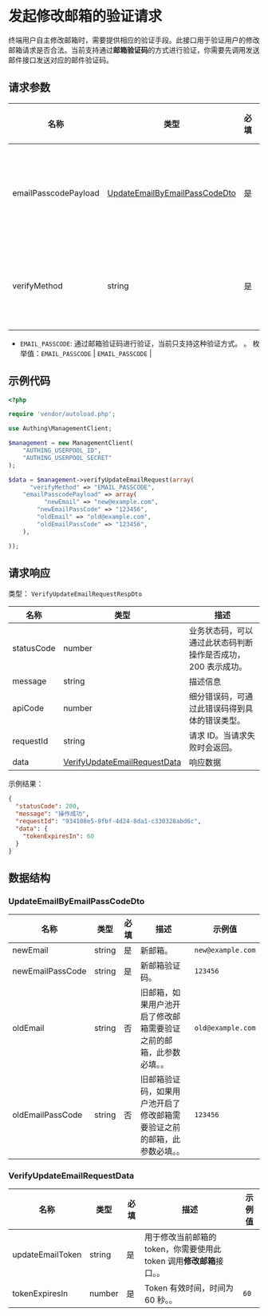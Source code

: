 # 发起修改邮箱的验证请求

<!--
  警告⚠️：
  不要直接修改该文档，
  https://github.com/Authing/authing-docs-factory
  使用该项目进行生成
-->

<LastUpdated />

终端用户自主修改邮箱时，需要提供相应的验证手段。此接口用于验证用户的修改邮箱请求是否合法。当前支持通过**邮箱验证码**的方式进行验证，你需要先调用发送邮件接口发送对应的邮件验证码。

## 请求参数

| 名称 | 类型 | 必填 | 默认值 | 描述 | 示例值 |
| ---- | ---- | ---- | ---- | ---- | ---- |
| emailPasscodePayload | <a href="#UpdateEmailByEmailPassCodeDto">UpdateEmailByEmailPassCodeDto</a> | 是 | - | 使用邮箱验证码方式验证的数据。   |  |
| verifyMethod | string | 是 | - | 修改当前邮箱使用的验证手段：
- `EMAIL_PASSCODE`: 通过邮箱验证码进行验证，当前只支持这种验证方式。
    。  枚举值：`EMAIL_PASSCODE` | `EMAIL_PASSCODE` |


## 示例代码

```php
<?php

require 'vendor/autoload.php';

use Authing\ManagementClient;

$management = new ManagementClient(
    "AUTHING_USERPOOL_ID",
    "AUTHING_USERPOOL_SECRET"
);

$data = $management->verifyUpdateEmailRequest(array(
      "verifyMethod" => "EMAIL_PASSCODE",
    "emailPasscodePayload" => array(
          "newEmail" => "new@example.com",
        "newEmailPassCode" => "123456",
        "oldEmail" => "old@example.com",
        "oldEmailPassCode" => "123456",
    ),

));
```


## 请求响应

类型： `VerifyUpdateEmailRequestRespDto`

| 名称 | 类型 | 描述 |
| ---- | ---- | ---- |
| statusCode | number | 业务状态码，可以通过此状态码判断操作是否成功，200 表示成功。 |
| message | string | 描述信息 |
| apiCode | number | 细分错误码，可通过此错误码得到具体的错误类型。 |
| requestId | string | 请求 ID。当请求失败时会返回。 |
| data | <a href="#VerifyUpdateEmailRequestData">VerifyUpdateEmailRequestData</a> | 响应数据 |



示例结果：

```json
{
  "statusCode": 200,
  "message": "操作成功",
  "requestId": "934108e5-9fbf-4d24-8da1-c330328abd6c",
  "data": {
    "tokenExpiresIn": 60
  }
}
```

## 数据结构


### <a id="UpdateEmailByEmailPassCodeDto"></a> UpdateEmailByEmailPassCodeDto

| 名称 | 类型 | 必填 | 描述 | 示例值 |
| ---- |  ---- | ---- | ---- | ---- |
| newEmail | string | 是 | 新邮箱。  |  `new@example.com` |
| newEmailPassCode | string | 是 | 新邮箱验证码。  |  `123456` |
| oldEmail | string | 否 | 旧邮箱，如果用户池开启了修改邮箱需要验证之前的邮箱，此参数必填。。  |  `old@example.com` |
| oldEmailPassCode | string | 否 | 旧邮箱验证码，如果用户池开启了修改邮箱需要验证之前的邮箱，此参数必填。。  |  `123456` |


### <a id="VerifyUpdateEmailRequestData"></a> VerifyUpdateEmailRequestData

| 名称 | 类型 | 必填 | 描述 | 示例值 |
| ---- |  ---- | ---- | ---- | ---- |
| updateEmailToken | string | 是 | 用于修改当前邮箱的 token，你需要使用此 token 调用**修改邮箱**接口。。  |  |
| tokenExpiresIn | number | 是 | Token 有效时间，时间为 60 秒。。  |  `60` |


